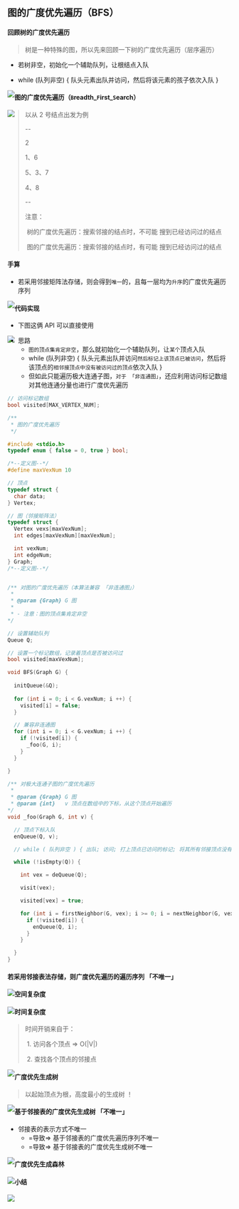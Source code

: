 ## 图的广度优先遍历（BFS）

#### 回顾树的广度优先遍历

> 树是一种特殊的图，所以先来回顾一下树的广度优先遍历（层序遍历）

- 若树非空，初始化一个辅助队列，让根结点入队

- while (队列非空) { 队头元素出队并访问，然后将该元素的孩子依次入队 }

<img src='https://gitee.com/pj-l/imgs-1/raw/master/screenShot/image-20211124142626718.png' style='float: left;'></img>

#### 图的广度优先遍历（`B`readth\_`F`irst\_`S`earch）

<img src='https://gitee.com/pj-l/imgs-1/raw/master/screenShot/image-20211124143101292.png' style='float: left;'></img>

> 以从 2 号结点出发为例
>
> --
>
> 2
>
> 1、6
>
> 5、3、7
>
> 4、8
>
> --
>
> 注意：
>
> ​	树的广度优先遍历：搜索邻接的结点时，不可能 搜到已经访问过的结点
>
> ​	图的广度优先遍历：搜索邻接的结点时，有可能 搜到已经访问过的结点

#### 手算

- 若采用邻接矩阵法存储，则会得到`唯一`的，且每一层均为`升序`的广度优先遍历序列

<img src='https://gitee.com/pj-l/imgs-1/raw/master/screenShot/image-20211124163415723.png' style='float: left;'></img>

#### 代码实现

- 下图这俩 API 可以直接使用

<img src='https://gitee.com/pj-l/imgs-1/raw/master/screenShot/image-20211124145655536.png' style='float: left;'></img>

- 思路
    - `图的顶点集肯定非空`，那么就初始化一个辅助队列，让`某个`顶点入队
	- while (队列非空) { 队头元素出队并访问`然后标记上该顶点已被访问`，然后将该顶点的`相邻接顶点中没有被访问过的顶点`依次入队 }
	- 但如此只能遍历极大连通子图，`对于 「非连通图」`，还应利用访问标记数组对其他连通分量也进行广度优先遍历

```c
// 访问标记数组
bool visited[MAX_VERTEX_NUM];
```

```c
/**
 * 图的广度优先遍历
 */

#include <stdio.h>
typedef enum { false = 0, true } bool;

/*--定义图--*/
#define maxVexNum 10

// 顶点
typedef struct {
  char data;
} Vertex;

// 图（邻接矩阵法）
typedef struct {
  Vertex vexs[maxVexNum];
  int edges[maxVexNum][maxVexNum];

  int vexNum;
  int edgeNum;
} Graph;
/*--定义图--*/


/** 对图的广度优先遍历（本算法兼容 「非连通图」）
 * 
 * @param {Graph} G 图
 * 
 * - 注意：图的顶点集肯定非空
*/

// 设置辅助队列
Queue Q;

// 设置一个标记数组，记录着顶点是否被访问过
bool visited[maxVexNum];

void BFS(Graph G) {
    
  initQueue(&Q);
    
  for (int i = 0; i < G.vexNum; i ++) {
    visited[i] = false;
  }

  // 兼容非连通图
  for (int i = 0; i < G.vexNum; i ++) {
    if (!visited[i]) {
      _foo(G, i);
    }
  }

}

/** 对极大连通子图的广度优先遍历
 * 
 * @param {Graph} G 图
 * @param {int}   v 顶点在数组中的下标，从这个顶点开始遍历
*/
void _foo(Graph G, int v) {

  // 顶点下标入队
  enQueue(Q, v);

  // while ( 队列非空 ) { 出队; 访问; 打上顶点已访问的标记; 将其所有邻接顶点没有被访问过的入队; }

  while (!isEmpty(Q)) {

    int vex = deQueue(Q);

    visit(vex);

    visited[vex] = true;

    for (int i = firstNeighbor(G, vex); i >= 0; i = nextNeighbor(G, vex, i)) {
      if (!visited[i]) {
        enQueue(Q, i);
      }
    }

  }
}
```

#### 若采用邻接表法存储，则广度优先遍历的遍历序列 「不唯一」

<img src='https://gitee.com/pj-l/imgs-1/raw/master/screenShot/image-20211124164128699.png' style='float: left;'></img>

#### 空间复杂度

<img src='https://gitee.com/pj-l/imgs-1/raw/master/screenShot/image-20211124170705482.png' style='float: left;'></img>

#### 时间复杂度

> 时间开销来自于：
>
> ​	1. 访问各个顶点 => O(|V|)
>
> ​	2. 查找各个顶点的邻接点

<img src='https://gitee.com/pj-l/imgs-1/raw/master/screenShot/image-20211124171304297.png' style='float: left;'></img>

#### 广度优先生成树

> 以起始顶点为根，高度最小的生成树 ！

<img src='https://gitee.com/pj-l/imgs-1/raw/master/screenShot/image-20211124172735449.png' style='float: left;'></img>

#### 基于邻接表的广度优先生成树 「不唯一」

- 邻接表的表示方式不唯一
  - =导致=> 基于邻接表的广度优先遍历序列不唯一
  - =导致=> 基于邻接表的广度优先生成树不唯一

<img src='https://gitee.com/pj-l/imgs-1/raw/master/screenShot/image-20211124172959914.png' style='float: left;'></img>

#### 广度优先生成森林

<img src='https://gitee.com/pj-l/imgs-1/raw/master/screenShot/image-20211124173323531.png' style='float: left;'></img>

#### 小结

<img src='https://gitee.com/pj-l/imgs-1/raw/master/screenShot/image-20211124173642828.png' style='float: left;'></img>
